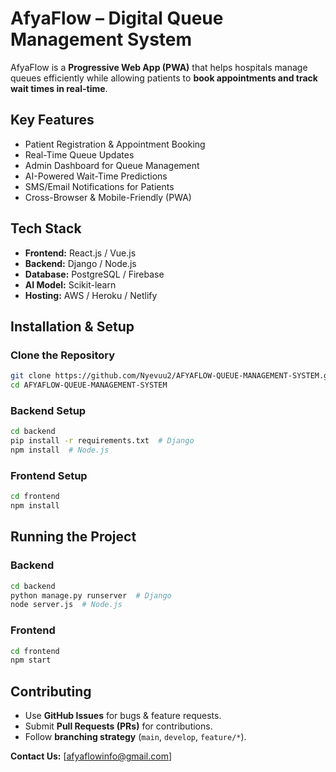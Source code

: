 # **AfyaFlow – Digital Queue Management System**  

AfyaFlow is a **Progressive Web App (PWA)** that helps hospitals manage queues efficiently while allowing patients to **book appointments and track wait times in real-time**.  

## **Key Features**  
- Patient Registration & Appointment Booking  
- Real-Time Queue Updates  
- Admin Dashboard for Queue Management  
- AI-Powered Wait-Time Predictions  
- SMS/Email Notifications for Patients  
- Cross-Browser & Mobile-Friendly (PWA)  

## **Tech Stack**  
- **Frontend:** React.js / Vue.js  
- **Backend:** Django / Node.js  
- **Database:** PostgreSQL / Firebase  
- **AI Model:** Scikit-learn  
- **Hosting:** AWS / Heroku / Netlify  

## **Installation & Setup**  
### **Clone the Repository**  
```sh
git clone https://github.com/Nyevuu2/AFYAFLOW-QUEUE-MANAGEMENT-SYSTEM.git
cd AFYAFLOW-QUEUE-MANAGEMENT-SYSTEM
```
### **Backend Setup**  
```sh
cd backend
pip install -r requirements.txt  # Django
npm install  # Node.js
```
### **Frontend Setup**  
```sh
cd frontend
npm install
```

## **Running the Project**  
### **Backend**  
```sh
cd backend
python manage.py runserver  # Django
node server.js  # Node.js
```
### **Frontend**  
```sh
cd frontend
npm start
```

## **Contributing**  
- Use **GitHub Issues** for bugs & feature requests.  
- Submit **Pull Requests (PRs)** for contributions.  
- Follow **branching strategy** (`main`, `develop`, `feature/*`).  

**Contact Us:** [afyaflowinfo@gmail.com]
